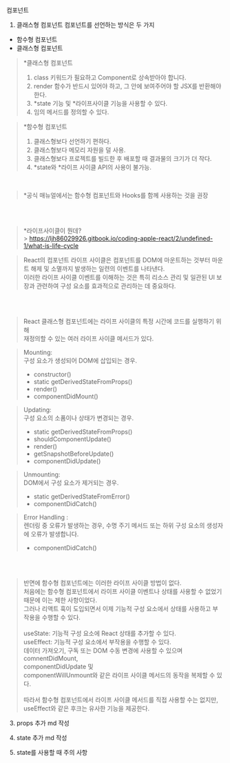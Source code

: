 컴포넌트

1. 클래스형 컴포넌트
   컴포넌트를 선언하는 방식은 두 가지

- 함수형 컴포넌트
- 클래스형 컴포넌트

> \*클래스형 컴포넌트<br>
>
> 1.  class 키워드가 필요하고 Component로 상속받아야 합니다.<br>
> 2.  render 함수가 반드시 있어야 하고, 그 안에 보여주어야 할 JSX를 반환해야한다.<br>
> 3.  *state 기능 및 *라이프사이클 기능을 사용할 수 있다.<br>
> 4.  임의 메서드를 정의할 수 있다.<br>

> \*함수형 컴포넌트
>
> 1.  클래스형보다 선언하기 편하다.
> 2.  클래스형보다 메모리 자원을 덜 사용.
> 3.  클래스형보다 프로젝트를 빌드한 후 배포할 때 결과물의 크기가 더 작다.
> 4.  *state와 *라이프 사이클 API의 사용이 불가능.

<br>

> \*공식 매뉴얼에서는 함수형 컴포넌트와 Hooks를 함께 사용하는 것을 권장

<br><br>

> \*라이프사이클이 뭔데?<br> > https://ljh86029926.gitbook.io/coding-apple-react/2/undefined-1/what-is-life-cycle

> React의 컴포넌트 라이프 사이클은 컴포넌트를 DOM에 마운트하는 것부터 마운트 해제 및 소멸까지 발생하는 일련의 이벤트를 나타낸다.<br>
> 이러한 라이프 사이클 이벤트를 이해하는 것은 특히 리소스 관리 및 일관된 UI 보장과 관련하여 구성 요소를 효과적으로 관리하는 데 중요하다.

<br><br>

> React 클래스형 컴포넌트에는 라이프 사이클의 특정 시간에 코드를 실행하기 위해 <br>
> 재정의할 수 있는 여러 라이프 사이클 메서드가 있다.

> Mounting: <br>구성 요소가 생성되어 DOM에 삽입되는 경우.
>
> - constructor()
> - static getDerivedStateFromProps()
> - render()
> - componentDidMount()

> Updating:<br> 구성 요소의 소품이나 상태가 변경되는 경우.
>
> - static getDerivedStateFromProps()
> - shouldComponentUpdate()
> - render()
> - getSnapshotBeforeUpdate()
> - componentDidUpdate()

> Unmounting:<br> DOM에서 구성 요소가 제거되는 경우.
>
> - static getDerivedStateFromError()
> - componentDidCatch()

> Error Handling : <br>렌더링 중 오류가 발생하는 경우, 수명 주기 메서드 또는 하위 구성 요소의 생성자에 오류가 발생합니다.
>
> - componentDidCatch()

<br><br>

> 반면에 함수형 컴포넌트에는 이러한 라이프 사이클 방법이 없다.<br>
> 처음에는 함수형 컴포넌트에서 라이프 사이클 이벤트나 상태를 사용할 수 없었기 때문에 이는 제한 사항이었다. <br>
> 그러나 리액트 훅이 도입되면서 이제 기능적 구성 요소에서 상태를 사용하고 부작용을 수행할 수 있다.<br>
> <br>
> useState: 기능적 구성 요소에 React 상태를 추가할 수 있다.<br>
> useEffect: 기능적 구성 요소에서 부작용을 수행할 수 있다. <br>
> 데이터 가져오기, 구독 또는 DOM 수동 변경에 사용할 수 있으며 <br>
> comnentDidMount, <br>
> componentDidUpdate 및 <br>
> componentWillUnmount와 같은 라이프 사이클 메서드의 동작을 복제할 수 있다.<br>
> <br>
> 따라서 함수형 컴포넌트에서 라이프 사이클 메서드를 직접 사용할 수는 없지만,<br>
> useEffect와 같은 후크는 유사한 기능을 제공한다.

3. props
   추가 md 작성

4. state
   추가 md 작성

5. state를 사용할 때 주의 사항
